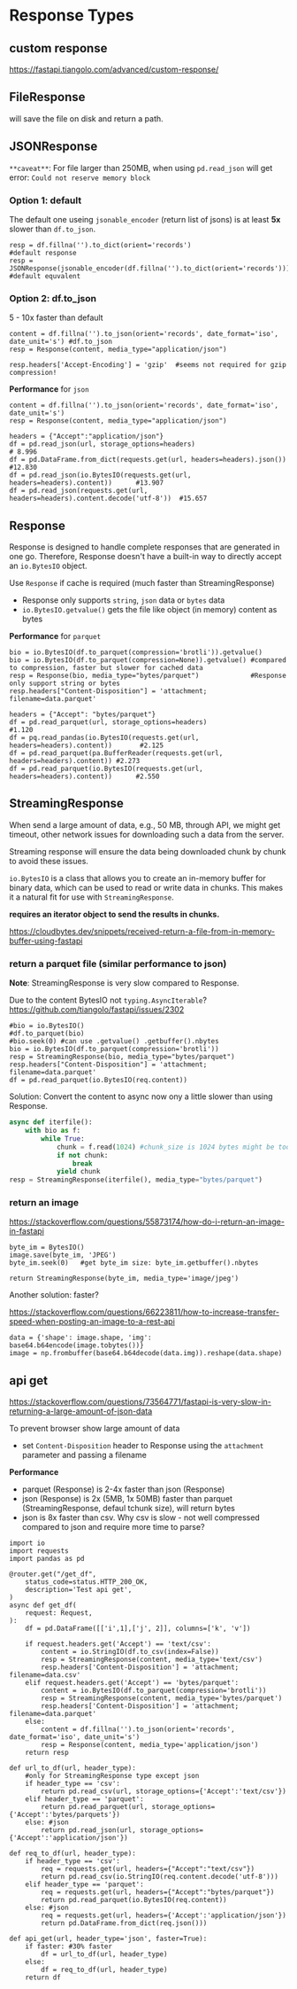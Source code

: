 # Response Types

## custom response
https://fastapi.tiangolo.com/advanced/custom-response/

## FileResponse
will save the file on disk and return a path.

## JSONResponse
`**caveat**`: For file larger than 250MB, when using `pd.read_json` will get error: `Could not reserve memory block`

### Option 1: default
The default one useing `jsonable_encoder` (return list of jsons) is at least **5x** slower than `df.to_json`.
```
resp = df.fillna('').to_dict(orient='records')                        #default response
resp = JSONResponse(jsonable_encoder(df.fillna('').to_dict(orient='records'))) #default equvalent
```

### Option 2: df.to_json
5 - 10x faster than default
```
content = df.fillna('').to_json(orient='records', date_format='iso', date_unit='s') #df.to_json
resp = Response(content, media_type="application/json")

resp.headers['Accept-Encoding'] = 'gzip'  #seems not required for gzip compression!
```

**Performance** for `json`
```
content = df.fillna('').to_json(orient='records', date_format='iso', date_unit='s')
resp = Response(content, media_type="application/json")

headers = {"Accept":"application/json"}
df = pd.read_json(url, storage_options=headers)                                # 8.996
df = pd.DataFrame.from_dict(requests.get(url, headers=headers).json())         #12.830
df = pd.read_json(io.BytesIO(requests.get(url, headers=headers).content))      #13.907
df = pd.read_json(requests.get(url, headers=headers).content.decode('utf-8'))  #15.657
```

## Response
Response is designed to handle complete responses that are generated in one go. Therefore, Response doesn't have a built-in way to directly accept an `io.BytesIO` object.

Use `Response` if cache is required (much faster than StreamingResponse)
- Response only supports `string`, `json` data or `bytes` data
- `io.BytesIO.getvalue()` gets the file like object (in memory) content as bytes

**Performance** for `parquet`
```
bio = io.BytesIO(df.to_parquet(compression='brotli')).getvalue()
bio = io.BytesIO(df.to_parquet(compression=None)).getvalue() #compared to compression, faster but slower for cached data
resp = Response(bio, media_type="bytes/parquet")             #Response only support string or bytes
resp.headers["Content-Disposition"] = 'attachment; filename=data.parquet'

headers = {"Accept": "bytes/parquet"}
df = pd.read_parquet(url, storage_options=headers)                                #1.120
df = pq.read_pandas(io.BytesIO(requests.get(url, headers=headers).content))       #2.125
df = pd.read_parquet(pa.BufferReader(requests.get(url, headers=headers).content)) #2.273
df = pd.read_parquet(io.BytesIO(requests.get(url, headers=headers).content))      #2.550
```

## StreamingResponse
When send a large amount of data, e.g., 50 MB, through API, we might get timeout, other network issues for downloading such a data from the server.

Streaming response will ensure the data being downloaded chunk by chunk to avoid these issues.

`io.BytesIO` is a class that allows you to create an in-memory buffer for binary data, which can be used to read or write data in chunks. This makes it a natural fit for use with `StreamingResponse`.

**requires an iterator object to send the results in chunks.**

https://cloudbytes.dev/snippets/received-return-a-file-from-in-memory-buffer-using-fastapi

### return a parquet file (similar performance to json)
**Note**: StreamingResponse is very slow compared to Response.

Due to the content BytesIO not `typing.AsyncIterable`? https://github.com/tiangolo/fastapi/issues/2302
```
#bio = io.BytesIO()
#df.to_parquet(bio)
#bio.seek(0) #can use .getvalue() .getbuffer().nbytes
bio = io.BytesIO(df.to_parquet(compression='brotli'))
resp = StreamingResponse(bio, media_type="bytes/parquet")
resp.headers["Content-Disposition"] = 'attachment; filename=data.parquet'
df = pd.read_parquet(io.BytesIO(req.content))
```

Solution: Convert the content to async now ony a little slower than using Response.
```py
async def iterfile():
    with bio as f:
        while True:
            chunk = f.read(1024) #chunk_size is 1024 bytes might be too small (1 MB better?)
            if not chunk:
                break
            yield chunk
resp = StreamingResponse(iterfile(), media_type="bytes/parquet")
```

### return an image
https://stackoverflow.com/questions/55873174/how-do-i-return-an-image-in-fastapi
```
byte_im = BytesIO()
image.save(byte_im, 'JPEG')
byte_im.seek(0)   #get byte_im size: byte_im.getbuffer().nbytes

return StreamingResponse(byte_im, media_type='image/jpeg')
```

Another solution: faster?

https://stackoverflow.com/questions/66223811/how-to-increase-transfer-speed-when-posting-an-image-to-a-rest-api
```
data = {'shape': image.shape, 'img': base64.b64encode(image.tobytes())}
image = np.frombuffer(base64.b64decode(data.img)).reshape(data.shape)
```

## api get
https://stackoverflow.com/questions/73564771/fastapi-is-very-slow-in-returning-a-large-amount-of-json-data

To prevent browser show large amount of data
- set `Content-Disposition` header to Response using the `attachment` parameter and passing a filename

**Performance**
- parquet (Response) is 2-4x faster than json (Response)
- json (Response) is 2x (5MB, 1x 50MB) faster than parquet (StreamingResponse, defaul tchunk size), will return bytes
- json is 8x faster than csv. Why csv is slow - not well compressed compared to json and require more time to parse?
```
import io
import requests
import pandas as pd

@router.get("/get_df",
    status_code=status.HTTP_200_OK,
    description='Test api get',
)
async def get_df(
    request: Request,
):
    df = pd.DataFrame([['i',1],['j', 2]], columns=['k', 'v'])

    if request.headers.get('Accept') == 'text/csv':
        content = io.StringIO(df.to_csv(index=False))
        resp = StreamingResponse(content, media_type='text/csv')
        resp.headers['Content-Disposition'] = 'attachment; filename=data.csv'
    elif request.headers.get('Accept') == 'bytes/parquet':
        content = io.BytesIO(df.to_parquet(compression='brotli'))
        resp = StreamingResponse(content, media_type='bytes/parquet')
        resp.headers['Content-Disposition'] = 'attachment; filename=data.parquet'
    else:
        content = df.fillna('').to_json(orient='records', date_format='iso', date_unit='s')
        resp = Response(content, media_type='application/json')
    return resp

def url_to_df(url, header_type):
    #only for StreamingResponse type except json
    if header_type == 'csv':
        return pd.read_csv(url, storage_options={'Accept':'text/csv'})
    elif header_type == 'parquet':
        return pd.read_parquet(url, storage_options={'Accept':'bytes/parquets'})
    else: #json
        return pd.read_json(url, storage_options={'Accept':'application/json'})

def req_to_df(url, header_type):
    if header_type == 'csv':
        req = requests.get(url, headers={"Accept":"text/csv"})
        return pd.read_csv(io.StringIO(req.content.decode('utf-8')))
    elif header_type == 'parquet':
        req = requests.get(url, headers={"Accept":"bytes/parquet"})
        return pd.read_parquet(io.BytesIO(req.content))
    else: #json
        req = requests.get(url, headers={'Accept':'application/json'})
        return pd.DataFrame.from_dict(req.json()))

def api_get(url, header_type='json', faster=True):
    if faster: #30% faster
        df = url_to_df(url, header_type)
    else:
        df = req_to_df(url, header_type)
    return df
```
